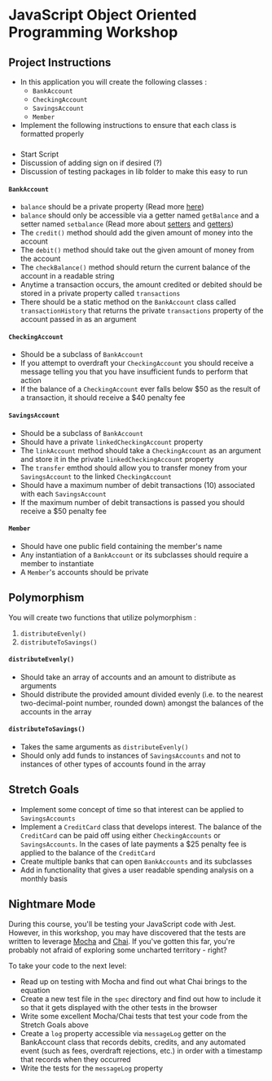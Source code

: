 # JavaScript Object Oriented Programming Workshop

## Project Instructions

* In this application you will create the following classes :
  * `BankAccount`
  * `CheckingAccount`
  * `SavingsAccount`
  * `Member`
* Implement the following instructions to ensure that each class is formatted properly


###
* Start Script
* Discussion of adding sign on if desired (?)
* Discussion of testing packages in lib folder to make this easy to run

#### `BankAccount`
* `balance` should be a private property (Read more [here](https://developer.mozilla.org/en-US/docs/Web/JavaScript/Reference/Classes/Private_class_fields))
* `balance` should only be accessible via a getter named `getBalance` and a setter named `setbalance` (Read more about [setters](https://developer.mozilla.org/en-US/docs/Web/JavaScript/Reference/Functions/set) and [getters](https://developer.mozilla.org/en-US/docs/Web/JavaScript/Reference/Functions/get))
* The `credit()` method should add the given amount of money into the account
* The `debit()` method should take out the given amount of money from the account
* The `checkBalance()` method should return the current balance of the account in a readable string
* Anytime a transaction occurs, the amount credited or debited should be stored in a private property called `transactions`
* There should be a static method on the `BankAccount` class called `transactionHistory` that returns the private `transactions` property of the account passed in as an argument

#### `CheckingAccount`
* Should be a subclass of `BankAccount`
* If you attempt to overdraft your `CheckingAccount` you should receive a message telling you that you have insufficient funds to perform that action
* If the balance of a `CheckingAccount` ever falls below $50 as the result of a transaction, it should receive a $40 penalty fee

#### `SavingsAccount`
* Should be a subclass of `BankAccount`
* Should have a private `linkedCheckingAccount` property
* The `linkAccount` method should take a `CheckingAccount` as an argument and store it in the private `linkedCheckingAccount` property
* The `transfer` emthod should allow you to transfer money from your `SavingsAccount` to the linked `CheckingAccount`
* Should have a maximum number of debit transactions (10) associated with each `SavingsAccount`
* If the maximum number of debit transactions is passed you should receive a $50 penalty fee

#### `Member`
* Should have one public field containing the member's name
* Any instantiation of a `BankAccount` or its subclasses should require a member to instantiate
* A `Member`'s accounts should be private

## Polymorphism

You will create two functions that utilize polymorphism :
1. `distributeEvenly()`
1. `distributeToSavings()`

#### `distributeEvenly()`
* Should take an array of accounts and an amount to distribute as arguments
* Should distribute the provided amount divided evenly (i.e. to the nearest two-decimal-point number, rounded down) amongst the balances of the accounts in the array
#### `distributeToSavings()`
* Takes the same arguments as `distributeEvenly()`
* Should only add funds to instances of `SavingsAccounts` and not to instances of other types of accounts found in the array

## Stretch Goals
* Implement some concept of time so that interest can be applied to `SavingsAccounts`
* Implement a `CreditCard` class that develops interest. The balance of the `CreditCard` can be paid off using either `CheckingAccounts` or `SavingsAccounts`. In the cases of late payments a $25 penalty fee is applied to the balance of the `CreditCard`
* Create multiple banks that can open `BankAccounts` and its subclasses
* Add in functionality that gives a user readable spending analysis on a monthly basis

## Nightmare Mode

During this course, you'll be testing your JavaScript code with Jest.  However, in this workshop, you may have discovered that the tests are written to leverage [Mocha](https://mochajs.org) and [Chai](https://www.chaijs.com/). If you've gotten this far, you're probably not afraid of exploring some uncharted territory - right?  

To take your code to the next level:
* Read up on testing with Mocha and find out what Chai brings to the equation
* Create a new test file in the `spec` directory and find out how to include it so that it gets displayed with the other tests in the browser
* Write some excellent Mocha/Chai tests that test your code from the Stretch Goals above
* Create a `log` property accessible via `messageLog` getter on the BankAccount class that records debits, credits, and any automated event (such as fees, overdraft rejections, etc.) in order with a timestamp that records when they occurred
* Write the tests for the `messageLog` property
